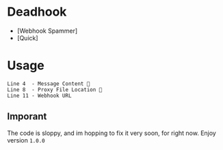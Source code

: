 # Deadhook 
- [Webhook Spammer]
- [Quick]

# Usage
```
Line 4  - Message Content 🍵
Line 8  - Proxy File Location 🍵
Line 11 - Webhook URL
```
## Imporant
The code is sloppy, and im hopping to fix it very soon, for right now. Enjoy version `1.0.0`
